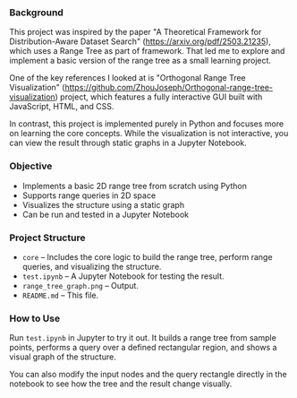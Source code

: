 ### Background
This project was inspired by the paper "A Theoretical Framework for Distribution-Aware Dataset Search" (https://arxiv.org/pdf/2503.21235), which uses a Range Tree as part of framework. That led me to explore and implement a basic version of the range tree as a small learning project.

One of the key references I looked at is "Orthogonal Range Tree Visualization" (https://github.com/ZhouJoseph/Orthogonal-range-tree-visualization) project, which features a fully interactive GUI built with JavaScript, HTML, and CSS.

In contrast, this project is implemented purely in Python and focuses more on learning the core concepts. While the visualization is not interactive, you can view the result through static graphs in a Jupyter Notebook.

### Objective
- Implements a basic 2D range tree from scratch using Python
- Supports range queries in 2D space
- Visualizes the structure using a static graph
- Can be run and tested in a Jupyter Notebook

### Project Structure
- `core` – Includes the core logic to build the range tree, perform range queries, and visualizing the structure.
- `test.ipynb` – A Jupyter Notebook for testing the result.
- `range_tree_graph.png` – Output.
- `README.md` – This file.

### How to Use
Run `test.ipynb` in Jupyter to try it out. It builds a range tree from sample points, performs a query over a defined rectangular region, and shows a visual graph of the structure.

You can also modify the input nodes and the query rectangle directly in the notebook to see how the tree and the result change visually.

